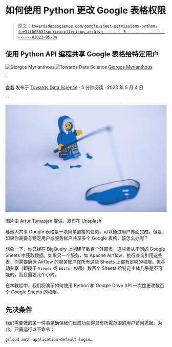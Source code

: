# 如何使用 Python 更改 Google 表格权限

> 原文：[`towardsdatascience.com/google-sheet-permissions-python-fee1ff80363?source=collection_archive---------5-----------------------#2023-05-04`](https://towardsdatascience.com/google-sheet-permissions-python-fee1ff80363?source=collection_archive---------5-----------------------#2023-05-04)

## 使用 Python API 编程共享 Google 表格给特定用户

[](https://gmyrianthous.medium.com/?source=post_page-----fee1ff80363--------------------------------)![Giorgos Myrianthous](https://gmyrianthous.medium.com/?source=post_page-----fee1ff80363--------------------------------)[](https://towardsdatascience.com/?source=post_page-----fee1ff80363--------------------------------)![Towards Data Science](https://towardsdatascience.com/?source=post_page-----fee1ff80363--------------------------------) [Giorgos Myrianthous](https://gmyrianthous.medium.com/?source=post_page-----fee1ff80363--------------------------------)

·

[查看](https://medium.com/m/signin?actionUrl=https%3A%2F%2Fmedium.com%2F_%2Fsubscribe%2Fuser%2F76c21e75463a&operation=register&redirect=https%3A%2F%2Ftowardsdatascience.com%2Fgoogle-sheet-permissions-python-fee1ff80363&user=Giorgos+Myrianthous&userId=76c21e75463a&source=post_page-76c21e75463a----fee1ff80363---------------------post_header-----------) 发布于 [Towards Data Science](https://towardsdatascience.com/?source=post_page-----fee1ff80363--------------------------------) · 5 分钟阅读 · 2023 年 5 月 4 日[](https://medium.com/m/signin?actionUrl=https%3A%2F%2Fmedium.com%2F_%2Fvote%2Ftowards-data-science%2Ffee1ff80363&operation=register&redirect=https%3A%2F%2Ftowardsdatascience.com%2Fgoogle-sheet-permissions-python-fee1ff80363&user=Giorgos+Myrianthous&userId=76c21e75463a&source=-----fee1ff80363---------------------clap_footer-----------)

--

[](https://medium.com/m/signin?actionUrl=https%3A%2F%2Fmedium.com%2F_%2Fbookmark%2Fp%2Ffee1ff80363&operation=register&redirect=https%3A%2F%2Ftowardsdatascience.com%2Fgoogle-sheet-permissions-python-fee1ff80363&source=-----fee1ff80363---------------------bookmark_footer-----------)![](img/08ae206774c5ada897f91d3d70b78ba0.png)

图片由 [Artur Tumasjan](https://unsplash.com/es/@arturtumasjan?utm_source=unsplash&utm_medium=referral&utm_content=creditCopyText) 提供，发布在 [Unsplash](https://unsplash.com/photos/zM8sSfYFDww?utm_source=unsplash&utm_medium=referral&utm_content=creditCopyText)

与他人共享 Google 表格是一项简单直接的任务，可以通过用户界面完成。但是，如果你需要与特定用户或服务帐户共享多个 Google 表格，该怎么办呢？

想象一下，你已经在 BigQuery 上创建了数百个外部表，这些表从不同的 Google Sheets 中获取数据。如果另一个服务，如 Apache Airflow，执行查询引用这些表，你需要确保 Airflow 的服务账户在所有这些 Sheets 上都有足够的权限。但手动共享（即授予 `Viewer` 或 `Editor` 权限）数百个 Sheets 给特定主体几乎是不可能的，而且需要几个小时。

在本教程中，我们将演示如何使用 Python 和 Google Drive API 一次性更改数百个 Google Sheets 的权限。

## 先决条件

我们需要做的第一件事是确保我们已成功获得具有所需范围的用户访问凭据。为此，只需运行以下命令：

```py
gcloud auth application-default login…
```
